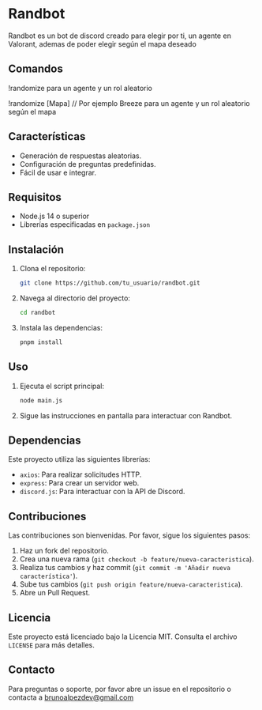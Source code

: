 # Randbot

Randbot es un bot de discord creado para elegir por ti, un agente en Valorant, ademas de poder elegir según el mapa deseado

## Comandos

!randomize
para un agente y un rol aleatorio

!randomize [Mapa] // Por ejemplo Breeze
para un agente y un rol aleatorio según el mapa

## Características

- Generación de respuestas aleatorias.
- Configuración de preguntas predefinidas.
- Fácil de usar e integrar.

## Requisitos

- Node.js 14 o superior
- Librerías especificadas en `package.json`

## Instalación

1. Clona el repositorio:
    ```bash
    git clone https://github.com/tu_usuario/randbot.git
    ```
2. Navega al directorio del proyecto:
    ```bash
    cd randbot
    ```
3. Instala las dependencias:
    ```bash
    pnpm install
    ```

## Uso

1. Ejecuta el script principal:
    ```bash
    node main.js
    ```
2. Sigue las instrucciones en pantalla para interactuar con Randbot.

## Dependencias

Este proyecto utiliza las siguientes librerías:

- `axios`: Para realizar solicitudes HTTP.
- `express`: Para crear un servidor web.
- `discord.js`: Para interactuar con la API de Discord.

## Contribuciones

Las contribuciones son bienvenidas. Por favor, sigue los siguientes pasos:

1. Haz un fork del repositorio.
2. Crea una nueva rama (`git checkout -b feature/nueva-caracteristica`).
3. Realiza tus cambios y haz commit (`git commit -m 'Añadir nueva característica'`).
4. Sube tus cambios (`git push origin feature/nueva-caracteristica`).
5. Abre un Pull Request.

## Licencia

Este proyecto está licenciado bajo la Licencia MIT. Consulta el archivo `LICENSE` para más detalles.

## Contacto

Para preguntas o soporte, por favor abre un issue en el repositorio o contacta a [brunoalpezdev@gmail.com](mailto:brunoalpezdev@gmail.com)
